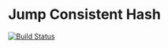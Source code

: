 # Jump Consistent Hash
[![Build Status](https://drone.io/github.com/mtchavez/jumpconshash/status.png)](https://drone.io/github.com/mtchavez/jumpconshash/latest)
